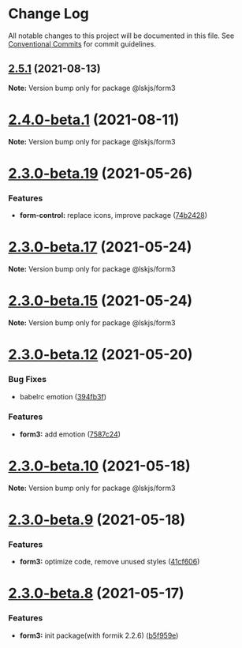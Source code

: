 # Change Log

All notable changes to this project will be documented in this file.
See [Conventional Commits](https://conventionalcommits.org) for commit guidelines.

## [2.5.1](https://github.com/lskjs/ux/compare/v2.4.0-beta.1...v2.5.1) (2021-08-13)

**Note:** Version bump only for package @lskjs/form3





# [2.4.0-beta.1](https://github.com/lskjs/ux/compare/v2.3.0-beta.29...v2.4.0-beta.1) (2021-08-11)

**Note:** Version bump only for package @lskjs/form3





# [2.3.0-beta.19](https://github.com/lskjs/ux/tree/master/packages/form3/compare/v2.3.0-beta.18...v2.3.0-beta.19) (2021-05-26)


### Features

* **form-control:** replace icons, improve package ([74b2428](https://github.com/lskjs/ux/tree/master/packages/form3/commit/74b2428eebd5b103ed9ed4fd93fbf3361a534d06))





# [2.3.0-beta.17](https://github.com/lskjs/ux/tree/master/packages/form3/compare/v2.3.0-beta.15...v2.3.0-beta.17) (2021-05-24)

**Note:** Version bump only for package @lskjs/form3





# [2.3.0-beta.15](https://github.com/lskjs/ux/tree/master/packages/form3/compare/v2.3.0-beta.13...v2.3.0-beta.15) (2021-05-24)

**Note:** Version bump only for package @lskjs/form3





# [2.3.0-beta.12](https://github.com/lskjs/ux/tree/master/packages/form3/compare/v2.3.0-beta.11...v2.3.0-beta.12) (2021-05-20)


### Bug Fixes

* babelrc emotion ([394fb3f](https://github.com/lskjs/ux/tree/master/packages/form3/commit/394fb3f77ae0f84e152314003390dcdeb39f0a23))


### Features

* **form3:** add emotion ([7587c24](https://github.com/lskjs/ux/tree/master/packages/form3/commit/7587c247bc6d8976e1cb254fba870793ac2d398e))





# [2.3.0-beta.10](https://github.com/lskjs/ux/tree/master/packages/form3/compare/v2.3.0-beta.9...v2.3.0-beta.10) (2021-05-18)

**Note:** Version bump only for package @lskjs/form3





# [2.3.0-beta.9](https://github.com/lskjs/ux/tree/master/packages/form3/compare/v2.3.0-beta.8...v2.3.0-beta.9) (2021-05-18)


### Features

* **form3:** optimize code, remove unused styles ([41cf606](https://github.com/lskjs/ux/tree/master/packages/form3/commit/41cf606ad0c78c1d6bab5a03e720621b8f7a9e6d))





# [2.3.0-beta.8](https://github.com/lskjs/ux/tree/master/packages/form3/compare/v2.3.0-beta.7...v2.3.0-beta.8) (2021-05-17)


### Features

* **form3:** init package(with formik 2.2.6) ([b5f959e](https://github.com/lskjs/ux/tree/master/packages/form3/commit/b5f959e1e75356d58b285a3bd9f8368507edd7d8))
